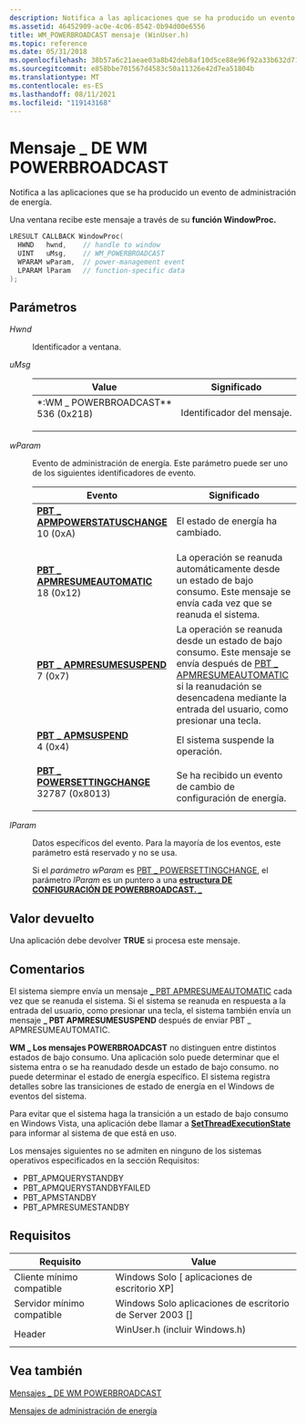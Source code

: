 ```yaml
---
description: Notifica a las aplicaciones que se ha producido un evento de administración de energía.
ms.assetid: 46452909-ac0e-4c06-8542-0b94d00e6556
title: WM_POWERBROADCAST mensaje (WinUser.h)
ms.topic: reference
ms.date: 05/31/2018
ms.openlocfilehash: 38b57a6c21aeae03a8b42deb8af10d5ce88e96f92a33b632d71285fa4c0c986a
ms.sourcegitcommit: e858bbe701567d4583c50a11326e42d7ea51804b
ms.translationtype: MT
ms.contentlocale: es-ES
ms.lasthandoff: 08/11/2021
ms.locfileid: "119143168"
---
```

# <a name="wm_powerbroadcast-message"></a>Mensaje \_ DE WM POWERBROADCAST

Notifica a las aplicaciones que se ha producido un evento de administración de energía.

Una ventana recibe este mensaje a través de su **función WindowProc.**


```C++
LRESULT CALLBACK WindowProc(
  HWND   hwnd,    // handle to window
  UINT   uMsg,    // WM_POWERBROADCAST
  WPARAM wParam,  // power-management event
  LPARAM lParam   // function-specific data
);
```



## <a name="parameters"></a>Parámetros

<dl> <dt>

*Hwnd* 
</dt> <dd>

Identificador a ventana.

</dd> <dt>
  
*uMsg*
</dt> <dd> 

| Value                                                                                                                                                                                                                                          | Significado                        |
|------------------------------------------------------------------------------------------------------------------------------------------------------------------------------------------------------------------------------------------------|--------------------------------|
| <span id="WM_POWERBROADCAST"></span><span id="wm_powerbroadcast"></span><dl> <dt>*:WM \_ POWERBROADCAST**</dt> <dt>536 (0x218)</dt> </dl> | Identificador del mensaje.<br/> |



 

</dd> <dt>

*wParam* 
</dt> <dd>

Evento de administración de energía. Este parámetro puede ser uno de los siguientes identificadores de evento.



| Evento                                                                                                                                                                                                                                                                                        | Significado                                                                                                                                                                                                     |
|----------------------------------------------------------------------------------------------------------------------------------------------------------------------------------------------------------------------------------------------------------------------------------------------|-------------------------------------------------------------------------------------------------------------------------------------------------------------------------------------------------------------|
| <span id="PBT_APMPOWERSTATUSCHANGE"></span><span id="pbt_apmpowerstatuschange"></span><dl> <dt>**[PBT \_ APMPOWERSTATUSCHANGE](pbt-apmpowerstatuschange.md)**</dt> <dt>10 (0xA)</dt> </dl> | El estado de energía ha cambiado.<br/>                                                                                                                                                                        |
| <span id="PBT_APMRESUMEAUTOMATIC"></span><span id="pbt_apmresumeautomatic"></span><dl> <dt>**[PBT \_ APMRESUMEAUTOMATIC](pbt-apmresumeautomatic.md)**</dt> <dt>18 (0x12)</dt> </dl>        | La operación se reanuda automáticamente desde un estado de bajo consumo. Este mensaje se envía cada vez que se reanuda el sistema.<br/>                                                                                  |
| <span id="PBT_APMRESUMESUSPEND"></span><span id="pbt_apmresumesuspend"></span><dl> <dt>**[PBT \_ APMRESUMESUSPEND](pbt-apmresumesuspend.md)**</dt> <dt>7 (0x7)</dt> </dl>                  | La operación se reanuda desde un estado de bajo consumo. Este mensaje se envía después de [PBT \_ APMRESUMEAUTOMATIC](pbt-apmresumeautomatic.md) si la reanudación se desencadena mediante la entrada del usuario, como presionar una tecla.<br/> |
| <span id="PBT_APMSUSPEND"></span><span id="pbt_apmsuspend"></span><dl> <dt>**[PBT \_ APMSUSPEND](pbt-apmsuspend.md)**</dt> <dt>4 (0x4)</dt> </dl>                                          | El sistema suspende la operación.<br/>                                                                                                                                                                  |
| <span id="PBT_POWERSETTINGCHANGE"></span><span id="pbt_powersettingchange"></span><dl> <dt>**[PBT \_ POWERSETTINGCHANGE](pbt-powersettingchange.md)**</dt> <dt>32787 (0x8013)</dt> </dl>   | Se ha recibido un evento de cambio de configuración de energía. <br/>                                                                                                                                                 |



 

</dd> <dt>

*lParam* 
</dt> <dd>

Datos específicos del evento. Para la mayoría de los eventos, este parámetro está reservado y no se usa.

Si el *parámetro wParam* es [PBT \_ POWERSETTINGCHANGE](pbt-powersettingchange.md), el parámetro *lParam* es un puntero a una [**estructura DE CONFIGURACIÓN DE POWERBROADCAST. \_**](/windows/desktop/api/WinUser/ns-winuser-powerbroadcast_setting)

</dd> </dl>

## <a name="return-value"></a>Valor devuelto

Una aplicación debe devolver **TRUE** si procesa este mensaje.

## <a name="remarks"></a>Comentarios

El sistema siempre envía un mensaje [ \_ PBT APMRESUMEAUTOMATIC](pbt-apmresumeautomatic.md) cada vez que se reanuda el sistema. Si el sistema se reanuda en respuesta a la entrada del usuario, como presionar una tecla, el sistema también envía un mensaje **\_ PBT APMRESUMESUSPEND** después de enviar PBT \_ APMRESUMEAUTOMATIC.

**WM \_ Los mensajes POWERBROADCAST** no distinguen entre distintos estados de bajo consumo. Una aplicación solo puede determinar que el sistema entra o se ha reanudado desde un estado de bajo consumo. no puede determinar el estado de energía específico. El sistema registra detalles sobre las transiciones de estado de energía en el Windows de eventos del sistema.

Para evitar que el sistema haga la transición a un estado de bajo consumo en Windows Vista, una aplicación debe llamar a [**SetThreadExecutionState**](/windows/desktop/api/Winbase/nf-winbase-setthreadexecutionstate) para informar al sistema de que está en uso.

Los mensajes siguientes no se admiten en ninguno de los sistemas operativos especificados en la sección Requisitos:

- PBT_APMQUERYSTANDBY  
- PBT_APMQUERYSTANDBYFAILED  
- PBT_APMSTANDBY  
- PBT_APMRESUMESTANDBY  

## <a name="requirements"></a>Requisitos



| Requisito | Value |
|-------------------------------------|----------------------------------------------------------------------------------------------------------|
| Cliente mínimo compatible<br/> | Windows Solo \[ aplicaciones de escritorio XP\]<br/>                                                              |
| Servidor mínimo compatible<br/> | Windows Solo aplicaciones de escritorio de Server 2003 \[\]<br/>                                                     |
| Header<br/>                   | <dl> <dt>WinUser.h (incluir Windows.h)</dt> </dl> |



## <a name="see-also"></a>Vea también

<dl> <dt>

[Mensajes \_ DE WM POWERBROADCAST](wm-powerbroadcast-messages.md)
</dt> <dt>

[Mensajes de administración de energía](power-management-messages.md)
</dt> </dl>

 

 




